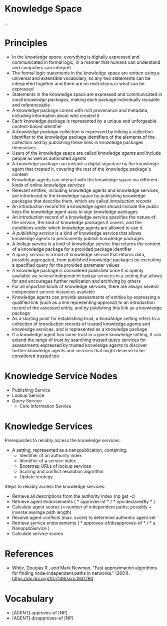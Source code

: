 Knowledge Space
===============

...

# Principles

- In the *knowledge space*, everything is digitally expressed and communicated in formal logic, in a manner that humans can understand and computers can interpret
- The formal logic statements in the knowledge space are written using a universal and extensible vocabulary, so any two statements can be interpreted together and there are no restrictions in what can be expressed
- Statements in the knowledge space are expressed and communicated in small *knowledge packages*, making each package individually reusable and referenceable
- A knowledge package comes with rich provenance and metadata, including information about who created it
- Each knowledge package is represented by a unique and unforgeable content-based identifier
- A *knowledge package collection* is expressed by linking a collection identifier to the knowledge package identifiers of the elements of the collection and by publishing these links in knowledge packages themselves
- Users of the knowledge space are called *knowledge agents* and include people as well as automated agents
- A knowledge package can include a digital signature by the knowledge agent that created it, covering the rest of the knowledge package's content
- Knowledge agents can interact with the knowledge space via different kinds of online *knowledge services*
- Relevant entities, including knowledge agents and knowledge services, are introduced to the knowledge space by publishing knowledge packages that describe them, which are called *introduction records*
- An introduction record for a knowledge agent should include the public keys the knowledge agent uses to sign knowledge packages
- An introduction record of a knowledge service specifies the nature of the service, the kind of knowledge packages it covers, and the conditions under which knowledge agents are allowed to use it
- A *publishing service* is a kind of knowledge service that allows knowledge agents to permanently publish knowledge packages
- A *lookup service* is a kind of knowledge service that returns the content of a knowledge package for a provided package identifier
- A *query service* is a kind of knowledge service that returns data, possibly aggregated, from published knowledge packages by executing a specified query for the provided parameter values
- A knowledge package is considered published once it is openly available via several independent lookup services in a setting that allows for and encourages further replication and archiving by others
- For all important kinds of knowledge services, there are always several independent service instances available
- Knowledge agents can provide assessments of entities by expressing a qualified link (such as a link representing approval) to an introduction record of the assessed entity, and by publishing this link as a knowledge package
- As a starting point for establishing trust, a *knowledge setting* refers to a collection of introduction records of trusted knowledge agents and knowledge services, and is represented as a knowledge package
- If a knowledge agent has some trust in a given knowledge setting, it can extend the range of trust by searching trusted query services for assessments expressed by trusted knowledge agents to discover further knowledge agents and services that might deserve to be considered trusted too


# Knowledge Service Nodes

- Publishing Service
- Lookup Service
- Query Service
  - Core Information Service


# Knowledge Services

Prerequisites to reliably access the knowledge services:

- A setting, represented as a nanopublication, containing:
  - Identifier of an authority index
  - Identifier of a service index
  - Bootstrap URLs of lookup services
  - Scoring and conflict resolution algorithm
  - Update strategy

Steps to reliably access the knowledge services:

- Retrieve all descriptions from the authority index (np get -c)
- Retrieve agent endorsements ( * approves-of * / * npx:declaredBy * )
- Calculate agent scores (= number of independent paths; possibly + inverse average path length)
- Resolve agent conflicts (max. score) to determine authentic agent set
- Retrieve service endorsements ( * approves-of/disapproves-of * / * a NanopubService )
- Calculate service scores


# References

- White, Douglas R., and Mark Newman. "Fast approximation algorithms for finding node-independent paths in networks." (2001). https://dx.doi.org/10.2139/ssrn.1831790


# Vocabulary

- [AGENT] approves-of [NP]
- [AGENT] disapproves-of [NP]

